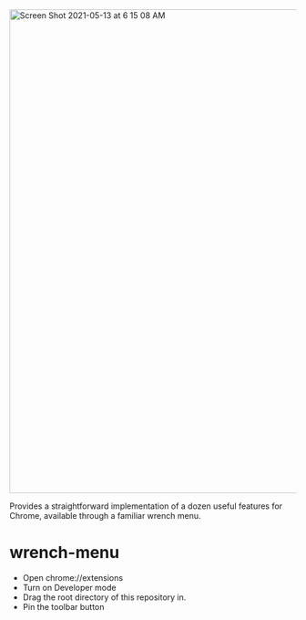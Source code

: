 
<img width="849" alt="Screen Shot 2021-05-13 at 6 15 08 AM" src="https://user-images.githubusercontent.com/563095/118130966-cd9b7500-b3b2-11eb-9bb0-06b050fad357.png">

Provides a straightforward implementation of a dozen useful features for Chrome, available through a familiar wrench menu.

# wrench-menu

- Open chrome://extensions
- Turn on Developer mode
- Drag the root directory of this repository in.
- Pin the toolbar button
